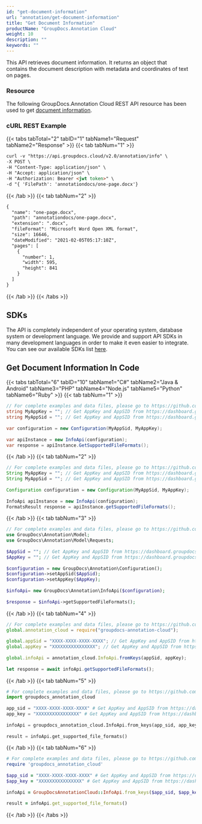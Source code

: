 ```yaml
---
id: "get-document-information"
url: "annotation/get-document-information"
title: "Get Document Information"
productName: "GroupDocs.Annotation Cloud"
weight: 10
description: ""
keywords: ""
---
```

This API retrieves document information. It returns an object that contains the document description with metadata and coordinates of text on pages.

### Resource ###

The following GroupDocs.Annotation Cloud REST API resource has been used to get [document information](https://apireference.groupdocs.cloud/annotation/#/Info/GetInfo).

### cURL REST Example ###

{{< tabs tabTotal="2" tabID="1" tabName1="Request" tabName2="Response" >}}
{{< tab tabNum="1" >}}

```html
curl -v "https://api.groupdocs.cloud/v2.0/annotation/info" \
-X POST \
-H "Content-Type: application/json" \
-H "Accept: application/json" \
-H "Authorization: Bearer <jwt token>" \
-d "{ 'FilePath': 'annotationdocs/one-page.docx'}
```

{{< /tab >}}
{{< tab tabNum="2" >}}

```html
{
  "name": "one-page.docx",
  "path": "annotationdocs/one-page.docx",
  "extension": ".docx",
  "fileFormat": "Microsoft Word Open XML format",
  "size": 16646,
  "dateModified": "2021-02-05T05:17:10Z",
  "pages": [
    {
      "number": 1,
      "width": 595,
      "height": 841
    }
  ]
}
```

{{< /tab >}}
{{< /tabs >}}

## SDKs ##

The API is completely independent of your operating system, database system or development language. We provide and support API SDKs in many development languages in order to make it even easier to integrate. You can see our available SDKs list [here](annotation/available-sdks).

## Get Document Information In Code ##

{{< tabs tabTotal="6" tabID="10" tabName1="C#" tabName2="Java  & Android" tabName3="PHP" tabName4="Node.js" tabName5="Python" tabName6="Ruby" >}} {{< tab tabNum="1" >}}

```csharp
// For complete examples and data files, please go to https://github.com/groupdocs-annotation-cloud/groupdocs-annotation-cloud-dotnet-samples
string MyAppKey = ""; // Get AppKey and AppSID from https://dashboard.groupdocs.cloud
string MyAppSid = ""; // Get AppKey and AppSID from https://dashboard.groupdocs.cloud
  
var configuration = new Configuration(MyAppSid, MyAppKey);
  
var apiInstance = new InfoApi(configuration);
var response = apiInstance.GetSupportedFileFormats();
```

{{< /tab >}} {{< tab tabNum="2" >}}

```java
// For complete examples and data files, please go to https://github.com/groupdocs-annotation-cloud/groupdocs-annotation-cloud-java-samples
String MyAppKey = ""; // Get AppKey and AppSID from https://dashboard.groupdocs.cloud
String MyAppSid = ""; // Get AppKey and AppSID from https://dashboard.groupdocs.cloud
  
Configuration configuration = new Configuration(MyAppSid, MyAppKey);
  
InfoApi apiInstance = new InfoApi(configuration); 
FormatsResult response = apiInstance.getSupportedFileFormats();
```

{{< /tab >}} {{< tab tabNum="3" >}}

```php
// For complete examples and data files, please go to https://github.com/groupdocs-annotation-cloud/groupdocs-annotation-cloud-php-samples
use GroupDocs\Annotation\Model;
use GroupDocs\Annotation\Model\Requests;
 
$AppSid = ""; // Get AppKey and AppSID from https://dashboard.groupdocs.cloud
$AppKey = ""; // Get AppKey and AppSID from https://dashboard.groupdocs.cloud
  
$configuration = new GroupDocs\Annotation\Configuration();
$configuration->setAppSid($AppSid);
$configuration->setAppKey($AppKey);
 
$infoApi= new GroupDocs\Annotation\InfoApi($configuration);
 
$response = $infoApi->getSupportedFileFormats();
```

{{< /tab >}} {{< tab tabNum="4" >}}

```javascript
// For complete examples and data files, please go to https://github.com/groupdocs-annotation-cloud/groupdocs-annotation-cloud-node-samples
global.annotation_cloud = require("groupdocs-annotation-cloud");
 
global.appSid = "XXXX-XXXX-XXXX-XXXX"; // Get AppKey and AppSID from https://dashboard.groupdocs.cloud
global.appKey = "XXXXXXXXXXXXXXXX"; // Get AppKey and AppSID from https://dashboard.groupdocs.cloud
  
global.infoApi = annotation_cloud.InfoApi.fromKeys(appSid, appKey);
 
let response = await infoApi.getSupportedFileFormats();
```

{{< /tab >}} {{< tab tabNum="5" >}}

```python
# For complete examples and data files, please go to https://github.com/groupdocs-annotation-cloud/groupdocs-annotation-cloud-python-samples
import groupdocs_annotation_cloud
 
app_sid = "XXXX-XXXX-XXXX-XXXX" # Get AppKey and AppSID from https://dashboard.groupdocs.cloud
app_key = "XXXXXXXXXXXXXXXX" # Get AppKey and AppSID from https://dashboard.groupdocs.cloud
  
infoApi = groupdocs_annotation_cloud.InfoApi.from_keys(app_sid, app_key)
 
result = infoApi.get_supported_file_formats()
```

{{< /tab >}} {{< tab tabNum="6" >}}

```ruby
# For complete examples and data files, please go to https://github.com/groupdocs-annotation-cloud/groupdocs-annotation-cloud-ruby-samples
require 'groupdocs_annotation_cloud'
 
$app_sid = "XXXX-XXXX-XXXX-XXXX" # Get AppKey and AppSID from https://dashboard.groupdocs.cloud
$app_key = "XXXXXXXXXXXXXXXX" # Get AppKey and AppSID from https://dashboard.groupdocs.cloud
  
infoApi = GroupDocsAnnotationCloud::InfoApi.from_keys($app_sid, $app_key)
 
result = infoApi.get_supported_file_formats()
```

{{< /tab >}} {{< /tabs >}}
